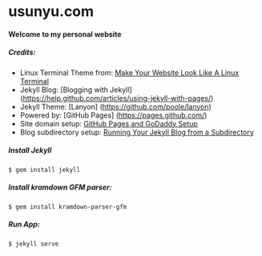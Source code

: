 # usunyu.com

#### Welcome to my personal website

##### Credits:

- Linux Terminal Theme from: [Make Your Website Look Like A Linux Terminal](https://www.youtube.com/watch?v=8FLUrb0Wz2Y)
- Jekyll Blog: [Blogging with Jekyll] (https://help.github.com/articles/using-jekyll-with-pages/)
- Jekyll Theme: [Lanyon] (https://github.com/poole/lanyon)
- Powered by: [GitHub Pages] (https://pages.github.com/)
- Site domain setup: [GitHub Pages and GoDaddy Setup](http://captainwhippet.com/blog/2014/05/11/blog-setup-details.html)
- Blog subdirectory setup: [Running Your Jekyll Blog from a Subdirectory](http://joshbranchaud.com/blog/2013/03/02/Running-Your-Jekyll-Blog-from-a-Subdirectory.html)

##### Install Jekyll

```
$ gem install jekyll
```

##### Install kramdown GFM parser:

```
$ gem install kramdown-parser-gfm
```

##### Run App:

```
$ jekyll serve
```
